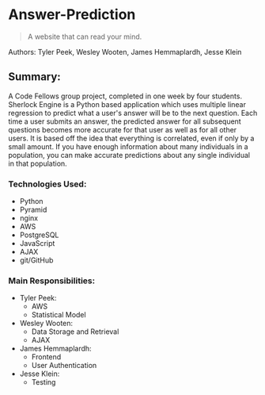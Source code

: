 # Answer-Prediction
> A website that can read your mind.

Authors: Tyler Peek, Wesley Wooten, James Hemmaplardh, Jesse Klein


## Summary:
A Code Fellows group project, completed in one week by four students. Sherlock Engine is a Python based application which uses multiple linear regression to predict what a user's answer will be to the next question. Each time a user submits an answer, the predicted answer for all subsequent questions becomes more accurate for that user as well as for all other users. It is based off the idea that everything is correlated, even if only by a small amount. If you have enough information about many individuals in a population, you can make accurate predictions about any single individual in that population.

### Technologies Used:
 * Python
 * Pyramid
 * nginx
 * AWS
 * PostgreSQL
 * JavaScript
 * AJAX
 * git/GitHub
 
### Main Responsibilities:
 * Tyler Peek:
   * AWS
   * Statistical Model
 * Wesley Wooten:
   * Data Storage and Retrieval
   * AJAX
 * James Hemmaplardh:
   * Frontend
   * User Authentication
 * Jesse Klein:
   * Testing

